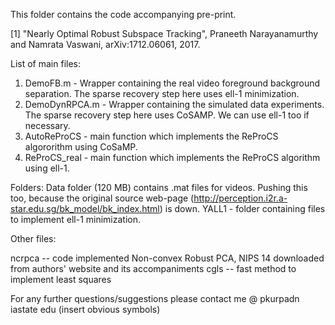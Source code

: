 This folder contains the code accompanying pre-print.

[1] "Nearly Optimal Robust Subspace Tracking", Praneeth Narayanamurthy and Namrata Vaswani, arXiv:1712.06061, 2017.

List of main files:
1. DemoFB.m - Wrapper containing the real video foreground background separation. The sparse recovery step here uses ell-1 minimization. 
2. DemoDynRPCA.m - Wrapper containing the simulated data experiments. The sparse recovery step here uses CoSAMP. We can use ell-1 too if necessary.
3. AutoReProCS - main function which implements the ReProCS algororithm using CoSaMP.
4. ReProCS_real - main function which implements the ReProCS algorithm using ell-1.

Folders:
Data folder (120 MB) contains .mat files for videos. Pushing this too, because the original source web-page (http://perception.i2r.a-star.edu.sg/bk_model/bk_index.html) is down.
YALL1 - folder containing files to implement ell-1 minimization.


Other files:

ncrpca -- code implemented Non-convex Robust PCA, NIPS 14 downloaded from authors' website and its accompaniments
cgls -- fast method to implement least squares


For any further questions/suggestions please contact me @ pkurpadn iastate edu (insert obvious symbols)

